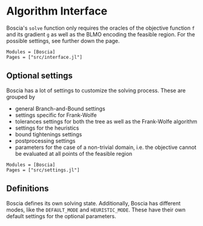 # Algorithm Interface

Boscia's `solve` function only requires the oracles of the objective function `f` and its gradient `g` as well as the BLMO encoding the feasible region.
For the possible settings, see further down the page.

```@autodocs
Modules = [Boscia]
Pages = ["src/interface.jl"]
```

## Optional settings

Boscia has a lot of settings to customize the solving process. These are grouped by 
* general Branch-and-Bound settings 
* settings specific for Frank-Wolfe 
* tolerances settings for both the tree as well as the Frank-Wolfe algorithm 
* settings for the heuristics
* bound tightenings settings
* postprocessing settings
* parameters for the case of a non-trivial domain, i.e. the objective cannot be evaluated at all points of the feasible region

```@autodocs
Modules = [Boscia]
Pages = ["src/settings.jl"]
```

## Definitions

Boscia defines its own solving state. 
Additionally, Boscia has different modes, like the `DEFAULT_MODE` and `HEURISTIC_MODE`.
These have their own default settings for the optional parameters.
